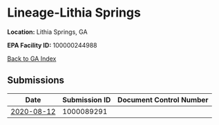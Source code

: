 # Lineage-Lithia Springs

**Location:** Lithia Springs, GA

**EPA Facility ID:** 100000244988

[Back to GA Index](../../index.md)

## Submissions

| Date | Submission ID | Document Control Number |
|------|--------------|-------------------------|
| [2020-08-12](submissions/1000089291.md) | 1000089291 |  |
